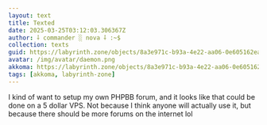 ```yaml
---
layout: text
title: Texted
date: 2025-03-25T03:12:03.306367Z
author: ⸸ commander ░ nova ⸸ :~$
collection: texts
guid: https://labyrinth.zone/objects/8a3e971c-b93a-4e22-aa06-0e605162ea12
avatar: /img/avatar/daemon.png
akkoma: https://labyrinth.zone/objects/8a3e971c-b93a-4e22-aa06-0e605162ea12
tags: [akkoma, labyrinth-zone]
---
```


<p>I kind of want to setup my own PHPBB forum, and it looks like that could be done on a 5 dollar VPS. Not because I think anyone will actually use it, but because there should be more forums on the internet lol</p>